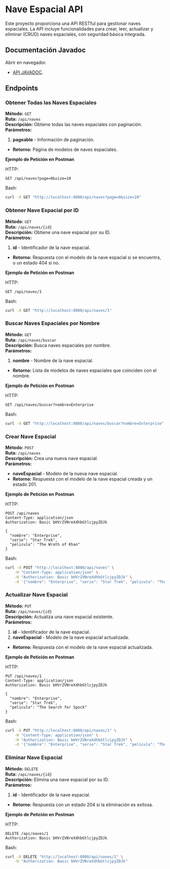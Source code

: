 # Nave Espacial API

Este proyecto proporciona una API RESTful para gestionar naves espaciales. La API incluye funcionalidades para crear, leer, actualizar y eliminar (CRUD) naves espaciales, con seguridad básica integrada.

## Documentación Javadoc

Abrir en navegador.
- [API JAVADOC](API/allclasses-index.html).

## Endpoints

### Obtener Todas las Naves Espaciales
**Método:** `GET`  
**Ruta:** `/api/naves`  
**Descripción:** Obtiene todas las naves espaciales con paginación.  
**Parámetros:**
1. **pageable** - Información de paginación.
- **Retorno:** Página de modelos de naves espaciales.

**Ejemplo de Petición en Postman**

HTTP:
```http
GET /api/naves?page=0&size=10
```

Bash:
```bash
curl -X GET "http://localhost:8080/api/naves?page=0&size=10"
```

### Obtener Nave Espacial por ID
**Método:** `GET`  
**Ruta:** `/api/naves/{id}`  
**Descripción:** Obtiene una nave espacial por su ID.  
**Parámetros:**
1. **id** - Identificador de la nave espacial.
- **Retorno:** Respuesta con el modelo de la nave espacial si se encuentra, o un estado 404 si no.

**Ejemplo de Petición en Postman**

HTTP:
```http
GET /api/naves/1
```

Bash:
```bash
curl -X GET "http://localhost:8080/api/naves/1"
```

### Buscar Naves Espaciales por Nombre
**Método:** `GET`  
**Ruta:** `/api/naves/buscar`  
**Descripción:** Busca naves espaciales por nombre.  
**Parámetros:**
1. **nombre** - Nombre de la nave espacial.
- **Retorno:** Lista de modelos de naves espaciales que coinciden con el nombre.

**Ejemplo de Petición en Postman**

HTTP:
```http
GET /api/naves/buscar?nombre=Enterprise
```

Bash:
```bash
curl -X GET "http://localhost:8080/api/naves/buscar?nombre=Enterprise"
```

### Crear Nave Espacial
**Método:** `POST`  
**Ruta:** `/api/naves`  
**Descripción:** Crea una nueva nave espacial.  
**Parámetros:**
- **naveEspacial** - Modelo de la nueva nave espacial.
- **Retorno:** Respuesta con el modelo de la nave espacial creada y un estado 201.

**Ejemplo de Petición en Postman**

HTTP:
```http
POST /api/naves
Content-Type: application/json
Authorization: Basic bHVrZVNreXdhbGtlcjpyZDJk

{
  "nombre": "Enterprise",
  "serie": "Star Trek",
  "pelicula": "The Wrath of Khan"
}
```

Bash:
```bash
curl -X POST "http://localhost:8080/api/naves" \
    -H "Content-Type: application/json" \
    -H "Authorization: Basic bHVrZVNreXdhbGtlcjpyZDJk" \
    -d '{"nombre": "Enterprise", "serie": "Star Trek", "pelicula": "The Wrath of Khan"}'
```

### Actualizar Nave Espacial
**Método:** `PUT`  
**Ruta:** `/api/naves/{id}`  
**Descripción:** Actualiza una nave espacial existente.  
**Parámetros:**
1. **id** - Identificador de la nave espacial.
2. **naveEspacial** - Modelo de la nave espacial actualizada.
- **Retorno:** Respuesta con el modelo de la nave espacial actualizada.

**Ejemplo de Petición en Postman**

HTTP:
```http
PUT /api/naves/1
Content-Type: application/json
Authorization: Basic bHVrZVNreXdhbGtlcjpyZDJk

{
  "nombre": "Enterprise",
  "serie": "Star Trek",
  "pelicula": "The Search for Spock"
}
```

Bash:
```bash
curl -X PUT "http://localhost:8080/api/naves/1" \
    -H "Content-Type: application/json" \
    -H "Authorization: Basic bHVrZVNreXdhbGtlcjpyZDJk" \
    -d '{"nombre": "Enterprise", "serie": "Star Trek", "pelicula": "The Search for Spock"}'
```

### Eliminar Nave Espacial
**Método:** `DELETE`  
**Ruta:** `/api/naves/{id}`  
**Descripción:** Elimina una nave espacial por su ID.  
**Parámetros:**
1. **id** - Identificador de la nave espacial.
- **Retorno:** Respuesta con un estado 204 si la eliminación es exitosa.

**Ejemplo de Petición en Postman**

HTTP:
```http
DELETE /api/naves/1
Authorization: Basic bHVrZVNreXdhbGtlcjpyZDJk
```

Bash:
```bash
curl -X DELETE "http://localhost:8080/api/naves/1" \
    -H "Authorization: Basic bHVrZVNreXdhbGtlcjpyZDJk"
```